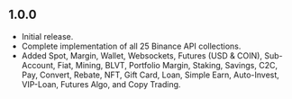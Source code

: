 ## 1.0.0

-   Initial release.
-   Complete implementation of all 25 Binance API collections.
-   Added Spot, Margin, Wallet, Websockets, Futures (USD & COIN), Sub-Account, Fiat, Mining, BLVT, Portfolio Margin, Staking, Savings, C2C, Pay, Convert, Rebate, NFT, Gift Card, Loan, Simple Earn, Auto-Invest, VIP-Loan, Futures Algo, and Copy Trading.